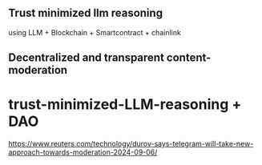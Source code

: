 
## Trust minimized llm reasoning 
using LLM + Blockchain + Smartcontract + chainlink

## Decentralized and transparent content-moderation 
trust-minimized-LLM-reasoning + DAO
=======
https://www.reuters.com/technology/durov-says-telegram-will-take-new-approach-towards-moderation-2024-09-06/


